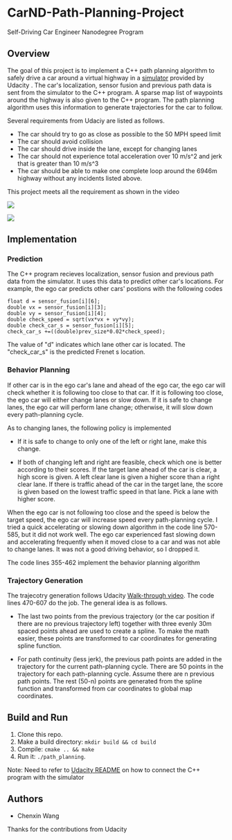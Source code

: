 # CarND-Path-Planning-Project
Self-Driving Car Engineer Nanodegree Program

## Overview

The goal of this project is to implement a  C++ path planning  algorithm to  safely drive a car around a virtual highway in a [simulator](https://github.com/udacity/self-driving-car-sim/releases/tag/T3_v1.2) provided by Udacity .  The car's localization, sensor fusion and previous path data is sent from the simulator to the C++ program. A sparse map list of waypoints around the highway is also given to the C++ program. The path planning algorithm uses this information to generate trajectories for the car to follow.

Several requirements from Udaciy are listed as follows.

* The car should try to go as close as possible to the 50 MPH speed limit
* The car should avoid collision
* The car should drive inside the lane, except for changing lanes
* The car should not experience total acceleration over 10 m/s^2 and jerk that is greater than 10 m/s^3
* The car should be able to make one complete loop around the 6946m highway without any incidents listed above.

This project meets all the requirement as shown in the video

![](path_planning.gif)

![](path_planning_new.gif)


## Implementation

 

### Prediction

The C++ program recieves localization, sensor fusion and previous path data from the simulator. It uses this data to predict other car's locations. For example, the ego car predicts other cars' postions with the following codes

```
float d = sensor_fusion[i][6];
double vx = sensor_fusion[i][3];
double vy = sensor_fusion[i][4];
double check_speed = sqrt(vx*vx + vy*vy);
double check_car_s = sensor_fusion[i][5];
check_car_s +=((double)prev_size*0.02*check_speed);

```
The value of "d" indicates which lane other car is located. The "check_car_s" is the predicted Frenet s location.   

### Behavior Planning

If other car is in the ego car's lane  and ahead of the ego car, the ego car will check whether it is following too close to that car. If it is following too close, the ego car will either change lanes or slow down. If it is safe to change lanes, the ego car will perform lane change; otherwise, it will slow down every path-planning cycle.  

As to changing lanes, the following policy is implemented

* If it is safe to change to only one of the left or right lane, make this change.
          
* If both of changing left and right are feasible, check which one is better according to their scores. If the target lane ahead of the car is clear, a high score is given. A left clear lane is given a higher score than a right clear lane. If there is traffic ahead of the car in the target lane, the score is given based on the lowest traffic speed in that lane. Pick a lane with higher score. 

When the ego car is not following too close and the speed is below the target speed, the ego car will increase speed every path-planning cycle.  I tried a quick accelerating or slowing down algorithm in the code line 570-585, but it did not work well. The ego car experienced fast slowing down and accelerating frequently when it moved close to a car and was not able to change lanes. It was not a good driving behavior, so I dropped it.

The code lines 355-462 implement the behavior planning algorithm 

### Trajectory Generation 

The trajecotry generation follows Udacity [Walk-through video](https://www.youtube.com/watch?v=7sI3VHFPP0w). The code lines 470-607 do the job.  The general idea is as follows.

* The last two points from the previous trajectory (or the car position if there are no previous trajectory left) together with three evenly 30m spaced points ahead are used to create a spline. To make the math easier, these points are transformed to car coordinates for generating spline function. 

* For path continuity (less jerk), the previous path points are added in the trajectory for the current path-planning cycle.  There are 50 points in the trajectory for each path-planning cycle. Assume there are n previous path points. The rest (50-n) points are generated from the spline function and transformed from car coordinates to global map coordinates. 

## Build and Run 

1. Clone this repo.
2. Make a build directory: `mkdir build && cd build`
3. Compile: `cmake .. && make`
4. Run it: `./path_planning`.

Note: Need to refer to [Udacity README](README_Udacity.md) on how to connect the C++ program with the simulator

## Authors

* Chenxin Wang

Thanks for the contributions from Udacity





